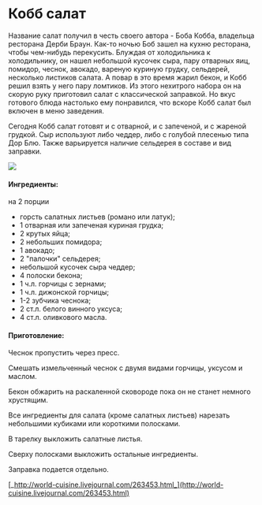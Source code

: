 ﻿---
image: https://s-media-cache-ak0.pinimg.com/564x/ef/8a/e0/ef8ae0d2a296d1c59b64c0f7a520e036.jpg
---
# Кобб салат

Название салат получил в честь своего автора - Боба Кобба, владельца ресторана Дерби Браун. Как-то ночью Боб зашел на кухню ресторана, чтобы чем-нибудь перекусить. Блуждая от холодильника к холодильнику, он нашел небольшой кусочек сыра, пару отварных яиц, помидор, чеснок, авокадо, вареную куриную грудку, сельдерей, несколько листиков салата. А повар в это время жарил бекон, и Кобб решил взять у него пару ломтиков. Из этого нехитрого набора он на скорую руку приготовил салат с классической заправкой. Но вкус готового блюда настолько ему понравился, что вскоре Кобб салат был включен в меню заведения.

Сегодня Кобб салат готовят и с отварной, и с запеченой, и с жареной грудкой. Сыр используют либо чеддер, либо с голубой плесенью типа Дор Блю. Также варьируется наличие сельдерея в составе и вид заправки.

![](https://s-media-cache-ak0.pinimg.com/564x/ef/8a/e0/ef8ae0d2a296d1c59b64c0f7a520e036.jpg)

#### Ингредиенты:

на 2 порции

* горсть салатных листьев \(романо или латук\);
* 1 отварная или запеченая куриная грудка;
* 2 крутых яйца;
* 2 небольших помидора;
* 1 авокадо;
* 2 "палочки" сельдерея;
* небольшой кусочек сыра чеддер;
* 4 полоски бекона;
* 1 ч.л. горчицы с зернами;
* 1 ч.л. дижонской горчицы;
* 1-2 зубчика чеснока;
* 2 ст.л. белого винного уксуса;
* 4 ст.л. оливкового масла. 

#### Приготовление:

Чеснок пропустить через пресс.

Смешать измельченный чеснок с двумя видами горчицы, уксусом и маслом.

Бекон обжарить на раскаленной сковороде пока он не станет немного хрустящим.

Все ингредиенты для салата \(кроме салатных листьев\) нарезать небольшими кубиками или короткими полосками.

В тарелку выкложить салатные листья.

Сверху полосками выкложить остальные ингредиенты.

Заправка подается отдельно.

[_http://world-cuisine.livejournal.com/263453.html_](http://world-cuisine.livejournal.com/263453.html)

